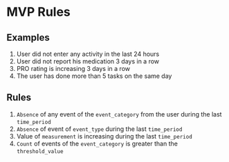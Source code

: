 # MVP Rules

## Examples

1. User did not enter any activity in the last 24 hours
2. User did not report his medication 3 days in a row
3. PRO rating is increasing 3 days in a row
4. The user has done more than 5 tasks on the same day

## Rules

1. `Absence` of any event of the `event_category` from the user during the last `time_period`
2. `Absence` of event of `event_type` during the last `time_period`
3. Value of `measurement` is increasing during the last `time_period`
4. `Count` of events of the `event_category` is greater than the `threshold_value`
